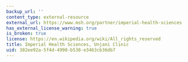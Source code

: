 ```yaml
---
backup_url: ''
content_type: external-resource
external_url: https://www.msh.org/partner/imperial-health-sciences
has_external_license_warning: true
is_broken: true
license: https://en.wikipedia.org/wiki/All_rights_reserved
title: Imperial Health Sciences, Unjani Clinic
uid: 382ee92a-5f4d-4990-b530-e3463cb36db7
---
```

